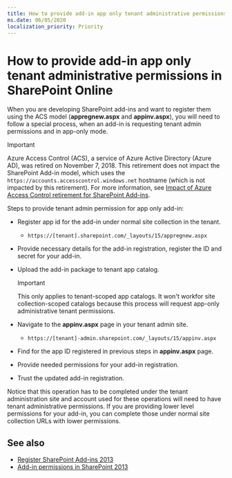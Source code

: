 ```yaml
---
title: How to provide add-in app only tenant administrative permissions in SharePoint Online
ms.date: 06/05/2020
localization_priority: Priority
---
```

How to provide add-in app only tenant administrative permissions in SharePoint Online
================================================

When you are developing SharePoint add-ins and want to register them using the ACS model (**appregnew.aspx** and **appinv.aspx**), you will need to follow a special process, when an add-in is requesting tenant admin permissions and in app-only mode. 

> [!IMPORTANT]
> Azure Access Control (ACS), a service of Azure Active Directory (Azure AD), was retired on November 7, 2018. This retirement does not impact the SharePoint Add-in model, which uses the `https://accounts.accesscontrol.windows.net` hostname (which is not impacted by this retirement). For more information, see [Impact of Azure Access Control retirement for SharePoint Add-ins](https://developer.microsoft.com/office/blogs/impact-of-azure-access-control-deprecation-for-sharepoint-add-ins).

Steps to provide tenant admin permission for app only add-in:

- Register app id for the add-in under normal site collection in the tenant. 
  - `https://[tenant].sharepoint.com/_layouts/15/appregnew.aspx`
- Provide necessary details for the add-in registration, register the ID and secret for your add-in.
- Upload the add-in package to tenant app catalog.

    > [!IMPORTANT]
    > This only applies to tenant-scoped app catalogs. It won't workfor site collection-scoped catalogs because this process will request app-only administrative tenant permissions.

- Navigate to the **appinv.aspx** page in your tenant admin site.
  - `https://[tenant]-admin.sharepoint.com/_layouts/15/appinv.aspx`
- Find for the app ID registered in previous steps in **appinv.aspx** page.
- Provide needed permissions for your add-in registration.
- Trust the updated add-in registration.

Notice that this operation has to be completed under the tenant administration site and account used for these operations will need to have tenant administrative permissions. If you are providing lower level permissions for your add-in, you can complete those under normal site collection URLs with lower permissions. 


## See also

- [Register SharePoint Add-ins 2013](https://msdn.microsoft.com/library/office/jj687469.aspx)
- [Add-in permissions in SharePoint 2013](https://msdn.microsoft.com/library/office/fp142383.aspx)

